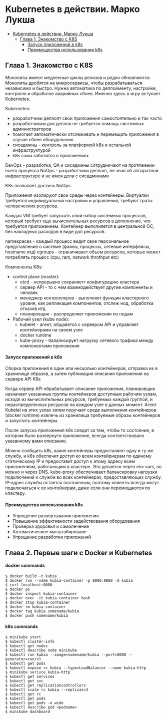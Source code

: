 Kubernetes в действии. Марко Лукша
==================================

- [Kubernetes в действии. Марко Лукша](#kubernetes-----------------------)
  * [Глава 1. Знакомство с K8S](#------1--------------k8s)
    - [Запуск приложений в k8s](#--------------------k8s)
    - [Преимущества использования k8s](#---------------------------k8s)

## Глава 1. Знакомство с K8S

Монолиты имеют медленные циклы релизов и редко обновляются. Монолиты дробятся на микросервисы, чтобы разрабатываться независимо и быстро. 
Нужна автоматика по деплойменту, настройке, контролю и обработке аварийных сбоев. Именно здесь в игру вступает Kubernetes.

Kubernetes:
- разработчики деплоят свои приложения самостоятельно и так часто
- разработчикам для деплоя не требуется помощь системных администраторов
- помогает автоматически отслеживать и перемещать приложения в случае сбоев оборудования
- сисадмины - контроль за платформой k8s и остальной инфраструктурой
- k8s сама заботится о приложениях

DevOps - разработка, QA и сисадмины  сотрудничают на протяжении всего процесса
NoOps - разработчики деплоят, не зная об аппаратной инфраструктуре и не имея дела с сисадминами

K8s позволяет достичь NoOps.

Приложения изолируют свои среды через контейнеры. Виртуалки требуется индивидуальной настройки и управления, 
требуют траты человеческих ресурсов.

Каждая VM требует запускать свой набор системных процессов, который требует еще вычислительных ресурсов в дополнение, 
что требуется приложением. Контейнер выполняется в центральной ОС, без накладных расходов в виде доп ресурсов.

namespaces - каждый процесс видит свое персональное представление о системе (файлы, процессы, сетевые интерфейсы, hostname итд)
cgroups - ограничивает объем ресурсов, которые может потреблять процесс (cpu, ram, network throthput etc)

Компоненты K8s:
- control plane (master):
    - etcd - непрерывно сохраняетт конфигурацию кластера
    - сервер API - то с чем взаимодействует другие компоненты и человек
    - менеджер контроллеров - выполняет функции кластерного уровня, как репликация компонентов, отслеж нод, обработка отказов итд
    - планировщик - распределяет приложения по нодам
- Рабочий узел (kube node):
    - kubelet - агент, общаяется с сервером API и управляет контейнерами на своем узле
    - docker runtime
    - kube-proxy - балалнсирует нагрузку сетевого трафика между компонентами приложения

#### Запуск приложений в k8s

Сборка приложения в один или несколько контейнеров, отправка их в хранилище образов, а затем публикация описания приложения на сервере API K8s

Когда сервер API обрабатывает описание приложения, планировщик назначает указанные группы контейнеров доступным рабочим узлам, исходя из
вычислительных ресурсов, требуемых каждой группой, и нераспределенных ресурсов на каждом узле в данных момент.
Агент Kubelet на этих узлах затем поручает среде выполнения контейнеров (docker runtime) извлечь из хранилища требуемые
образы контейнеров и запустить контейнеры.

После запуска приложения k8s следит за тем, чтобы то состояние, в котором было развернуто приложение, всегда соответствовало указанному вами описанию.

Можно сообщить k8s, какие контейнеры предосталяют одну и ту же службу, и k8s обеспечит доступ ко всем контейрнерам по единому статическому IP и предоставит
доступ к этому адресу всем приложениям, работающим в кластере. Это делается через env vars, но можно и через DNS. kube-proxy обеспечивает балансировку нагрузки
подключений к службе во всех контейнерах, предоставляющих службу. IP-адрес службы остается постоянным, поэтому клиенты всегда могут подключаться к ее контейнерам, даже
если они перемещаются по кластеру.

#### Преимущества использования k8s
- Упрощение развертывания приложения
- Повышение эффективности задействования оборудования
- Проверка здоровья и самолечение
- Автоматическое масштабироваие
- Упрощение разработки приложений

## Глава 2. Первые шаги с Docker и Kubernetes

#### docker commands
```
$ docker build -t kubia .
$ docker run --name kubia-container -p 8080:8080 -d kubia
$ curl localhost:8080
$ docker ps
$ docker inspect kubia-container
$ docker exec -it kubia-container bash
$ docker stop kubia-container
$ docker rm kubia-container
$ docker tag kubia somename/kubia
$ docker push somename/kubia
```

#### k8s commands
```
$ minikube start
$ kubectl cluster-info
$ kubectl get nodes
$ kubectl describe node minikube
$ kubectl run kubia --image=somename/kubia --port=8080 --generator=run/v1
$ kubectl get pods
$ kubectl expose rc kubia --type=LoadBalancer --name kubia-http
$ minikube serivce kubia-http
$ kubectl get services
$ kubectl get svc
$ kubectl get replicationcontrollers
$ kubectl scale rc kubia --replicas=3
$ kubectl get rc
$ kubectl get pods
$ kubectl get pods -o wide
$ kubectl describe pod <podname>
$ minikube dashboard
```
